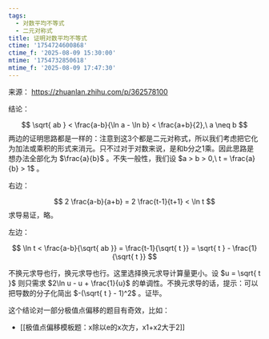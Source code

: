 ```yaml
---
tags:
  - 对数平均不等式
  - 二元对称式
title: 证明对数平均不等式
ctime: '1754724600868'
ctime_f: '2025-08-09 15:30:00'
mtime: '1754732850618'
mtime_f: '2025-08-09 17:47:30'
---
```

来源： https://zhuanlan.zhihu.com/p/362578100

结论：

$$
\sqrt{ ab } < \frac{a-b}{\ln a - \ln b} < \frac{a+b}{2},\ a \neq b
$$
两边的证明思路都是一样的：注意到这3个都是二元对称式，所以我们考虑把它化为加法或乘积的形式来消元。只不过对于对数来说，是和b分之1乘。因此思路是想办法全部化为 $\frac{a}{b}$ 。不失一般性，我们设 $a > b > 0,\ t = \frac{a}{b} > 1$ 。

右边：

$$
2 \frac{a-b}{a+b} = 2 \frac{t-1}{t+1} < \ln t
$$
求导易证，略。

左边：

$$
\ln t < \frac{a-b}{\sqrt{ ab }} = \frac{t-1}{\sqrt{ t }} = \sqrt{ t } - \frac{1}{\sqrt{ t }}
$$

不换元求导也行，换元求导也行。这里选择换元求导计算量更小。设 $u = \sqrt{ t }$ 则只需求 $2\ln u - u + \frac{1}{u}$ 的单调性。不换元求导的话，提示：可以把导数的分子化简出 $-(\sqrt{ t } - 1)^2$ 。证毕。

这个结论对一部分极值点偏移的题目有奇效，比如：

- [[极值点偏移模板题：x除以e的x次方，x1+x2大于2]]
